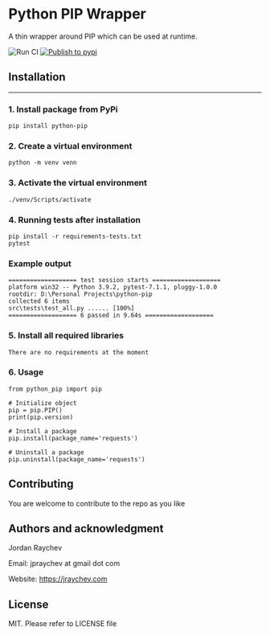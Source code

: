 # Python PIP Wrapper
A thin wrapper around PIP which can be used at runtime.

![Run CI](https://github.com/jpraychev/python-pip/actions/workflows/CI.yml/badge.svg?branch=master)
[![Publish to pypi](https://github.com/jpraychev/python-pip/actions/workflows/publish-pypi.yml/badge.svg)](https://github.com/jpraychev/python-pip/actions/workflows/publish-pypi.yml)
## Installation
---
### 1. Install package from PyPi
```
pip install python-pip
```

### 2. Create a virtual environment
```
python -m venv venn
```

### 3. Activate the virtual environment
```
./venv/Scripts/activate
```

### 4. Running tests after installation
```
pip install -r requirements-tests.txt
pytest
```
### Example output
```
=================== test session starts ===================
platform win32 -- Python 3.9.2, pytest-7.1.1, pluggy-1.0.0
rootdir: D:\Personal Projects\python-pip
collected 6 items
src\tests\test_all.py ...... [100%] 
=================== 6 passed in 9.64s ===================
```

### 5. Install all required libraries
```
There are no requirements at the moment
```

### 6. Usage
```
from python_pip import pip
```

```
# Initialize object
pip = pip.PIP()
print(pip.version)
```

```
# Install a package
pip.install(package_name='requests')
```

```
# Uninstall a package
pip.uninstall(package_name='requests')
```

## Contributing
You are welcome to contribute to the repo as you like

## Authors and acknowledgment
Jordan Raychev

Email: jpraychev at gmail dot com

Website: https://jraychev.com

## License
MIT. Please refer to LICENSE file